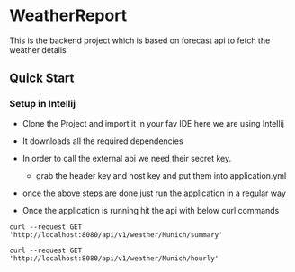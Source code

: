 # WeatherReport
This is the backend project which is based on forecast api to fetch the weather details

## Quick Start

### Setup in Intellij
- Clone the Project and import it in your fav IDE here we are using Intellij
- It downloads all the required dependencies
- In order to call the external api we need their secret key.
  - grab the header key and host key and put them into application.yml

- once the above steps are done just run the application in a regular way
- Once the application is running hit the api with below curl commands

```
curl --request GET 'http://localhost:8080/api/v1/weather/Munich/summary'
```

```
curl --request GET 'http://localhost:8080/api/v1/weather/Munich/hourly'
```
